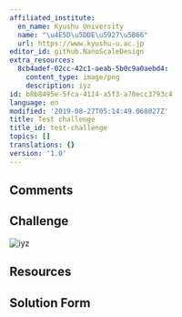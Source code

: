 ```yaml
---
affiliated_institute:
  en_name: Kyushu University
  name: "\u4E5D\u5DDE\u5927\u5B66"
  url: https://www.kyushu-u.ac.jp
editor_id: github.NanoScaleDesign
extra_resources:
  8cb4adef-02cc-42c1-aeab-5b0c9a0aebd4:
    content_type: image/png
    description: iyz
id: b8b8495e-5fca-4114-a5f3-a70ecc3793c4
language: en
modified: '2019-08-27T05:14:49.068027Z'
title: Test challenge
title_id: test-challenge
topics: []
translations: {}
version: '1.0'
---
```


## Comments



## Challenge

![iyz](/api/v0/teachers/github.NanoScaleDesign/resources/public/8cb4adef-02cc-42c1-aeab-5b0c9a0aebd4.png/8cb4adef-02cc-42c1-aeab-5b0c9a0aebd4.png)

## Resources



## Solution Form




